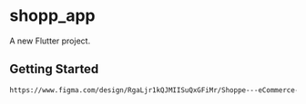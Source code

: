 # shopp_app

A new Flutter project.

## Getting Started

```md
https://www.figma.com/design/RgaLjr1kQJMIISuQxGFiMr/Shoppe---eCommerce-Clothing-Fashion-Store-Multi-Purpose-UI-Mobile-App-Design-(Community)?node-id=0-1&t=RXO6bjiCKXtcbbYa-1
```
